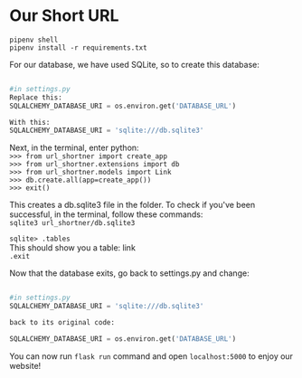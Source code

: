 # Our Short  URL
`pipenv shell` <br>
`pipenv install -r requirements.txt`

For our database, we have used SQLite, so to create this database:
```Python

#in settings.py
Replace this:
SQLALCHEMY_DATABASE_URI = os.environ.get('DATABASE_URL')

With this:
SQLALCHEMY_DATABASE_URI = 'sqlite:///db.sqlite3'
```
Next, in the terminal, enter python:<br>
`>>> from url_shortner import create_app`<br>
`>>> from url_shortner.extensions import db`<br>
`>>> from url_shortner.models import Link`<br>
`>>> db.create.all(app=create_app())`<br>
`>>> exit()`<br>



This creates a db.sqlite3 file in the folder. To check if you've been successful, in the terminal, follow these commands:<br>
`sqlite3 url_shortner/db.sqlite3`

`sqlite> .tables`<br>
This should show you a table: link <br>
`.exit`

Now that the database exits, go back to settings.py and change:
```Python

#in settings.py
SQLALCHEMY_DATABASE_URI = 'sqlite:///db.sqlite3'

back to its original code:

SQLALCHEMY_DATABASE_URI = os.environ.get('DATABASE_URL')

```

You can now run `flask run` command and open `localhost:5000` to enjoy our website!




